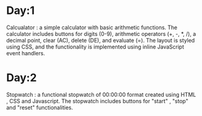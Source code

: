 # Day:1
Calcualator : a simple calculator with basic arithmetic functions. The calculator includes buttons for digits (0-9), arithmetic operators (+, -, *, /), a decimal point, clear (AC), delete (DE), and evaluate (=). The layout is styled using CSS, and the functionality is implemented using inline JavaScript event handlers.

# Day:2
Stopwatch : a functional stopwatch of 00:00:00 format created using HTML , CSS and Javascript. The stopwatch includes buttons for "start" , "stop" and "reset" functionalities. 
